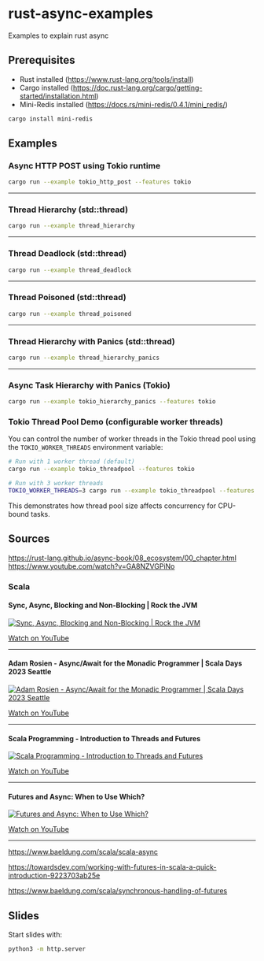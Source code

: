 # rust-async-examples
Examples to explain rust async

## Prerequisites

- Rust installed (https://www.rust-lang.org/tools/install)
- Cargo installed (https://doc.rust-lang.org/cargo/getting-started/installation.html)
- Mini-Redis installed (https://docs.rs/mini-redis/0.4.1/mini_redis/)

```sh
cargo install mini-redis
```

## Examples

### Async HTTP POST using Tokio runtime

```sh
cargo run --example tokio_http_post --features tokio
```

---

### Thread Hierarchy (std::thread)

```sh
cargo run --example thread_hierarchy
```

---

### Thread Deadlock (std::thread)

```sh
cargo run --example thread_deadlock
```

---

### Thread Poisoned (std::thread)

```sh
cargo run --example thread_poisoned
```

---

### Thread Hierarchy with Panics (std::thread)

```sh
cargo run --example thread_hierarchy_panics
```

---

### Async Task Hierarchy with Panics (Tokio)

```sh
cargo run --example tokio_hierarchy_panics --features tokio
```

### Tokio Thread Pool Demo (configurable worker threads)

You can control the number of worker threads in the Tokio thread pool using the `TOKIO_WORKER_THREADS` environment variable:

```sh
# Run with 1 worker thread (default)
cargo run --example tokio_threadpool --features tokio

# Run with 3 worker threads
TOKIO_WORKER_THREADS=3 cargo run --example tokio_threadpool --features tokio
```

This demonstrates how thread pool size affects concurrency for CPU-bound tasks.


## Sources

https://rust-lang.github.io/async-book/08_ecosystem/00_chapter.html
https://www.youtube.com/watch?v=GA8NZVGPiNo

### Scala

#### Sync, Async, Blocking and Non-Blocking | Rock the JVM

[![Sync, Async, Blocking and Non-Blocking | Rock the JVM](https://img.youtube.com/vi/Hlu-zYeNsSU/0.jpg)](https://www.youtube.com/watch?v=Hlu-zYeNsSU)

[Watch on YouTube](https://www.youtube.com/watch?v=Hlu-zYeNsSU)

---

#### Adam Rosien - Async/Await for the Monadic Programmer | Scala Days 2023 Seattle

[![Adam Rosien - Async/Await for the Monadic Programmer | Scala Days 2023 Seattle](https://img.youtube.com/vi/OH5cxLNTTPo/0.jpg)](https://www.youtube.com/watch?v=OH5cxLNTTPo)

[Watch on YouTube](https://www.youtube.com/watch?v=OH5cxLNTTPo)

---

#### Scala Programming - Introduction to Threads and Futures

[![Scala Programming - Introduction to Threads and Futures](https://img.youtube.com/vi/6b24sszy6Js/0.jpg)](https://youtu.be/6b24sszy6Js)

[Watch on YouTube](https://youtu.be/6b24sszy6Js)

---

#### Futures and Async: When to Use Which?

[![Futures and Async: When to Use Which?](https://img.youtube.com/vi/TyuPdFDxkro/0.jpg)](https://youtu.be/TyuPdFDxkro)

[Watch on YouTube](https://youtu.be/TyuPdFDxkro)

---

https://www.baeldung.com/scala/scala-async

https://towardsdev.com/working-with-futures-in-scala-a-quick-introduction-9223703ab25e

https://www.baeldung.com/scala/synchronous-handling-of-futures

## Slides

Start slides with:

```sh
python3 -m http.server
```
